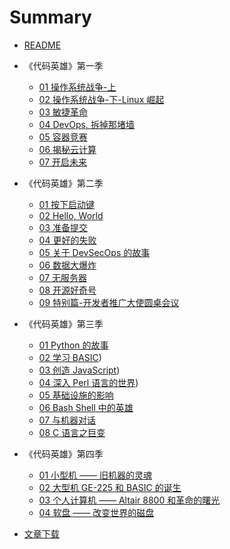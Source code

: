 # Summary

* [README](README.md)
* 《代码英雄》第一季
    * [01 操作系统战争-上](《代码英雄》第一季/01-command-line-heroes-season-1-os-wars-part-1.md)
    * [02 操作系统战争-下-Linux 崛起](《代码英雄》第一季/02-command-line-heroes-season-1-os-wars-part-2.md)
	* [03 敏捷革命](《代码英雄》第一季/03-command-line-heroes-season-1-the-agile-revolution.md)
	* [04 DevOps, 拆掉那堵墙](《代码英雄》第一季/04-command-line-heroes-season-1-devops-tear-down-that-wall.md)
	* [05 容器竞赛](《代码英雄》第一季/05-command-line-heroes-season-1-the-containers-derby.md)
	* [06 揭秘云计算](《代码英雄》第一季/06-command-line-heroes-season-1-crack-the-cloud-open.md)
	* [07 开启未来](《代码英雄》第一季/07-command-line-heroes-season-1-days-of-future-open.md)

* 《代码英雄》第二季
	* [01 按下启动键](《代码英雄》第二季/01-command-line-heroes-season-2-press-start.md)
	* [02 Hello, World](《代码英雄》第二季/02-command-line-heroes-season-2-hello-world.md)
	* [03 准备提交](《代码英雄》第二季/03-command-line-heroes-season-2-ready-to-commit.md)
	* [04 更好的失败](《代码英雄》第二季/04-command-line-heroes-season-2-fail-better.md)
	* [05 关于 DevSecOps 的故事](《代码英雄》第二季/05-command-line-heroes-season-2-the-one-about-devsecops.md)
	* [06 数据大爆炸](《代码英雄》第二季/06-command-line-heroes-season-2-the-data-explosion.md)
	* [07 无服务器](《代码英雄》第二季/07-command-line-heroes-season-2-at-your-serverless.md)
	* [08 开源好奇号](《代码英雄》第二季/08-command-line-heroes-season-2-open-curiosity.md)
	* [09 特别篇-开发者推广大使圆桌会议](《代码英雄》第二季/09-command-line-heroes-season-2-bonus-developer-advocacy-roundtable.md)

* 《代码英雄》第三季
	* [01 Python 的故事](《代码英雄》第三季/01-command-line-heroes-season-3-python-s-tale.md)
	* [02 学习 BASIC](《代码英雄》第三季/02-command-line-heroes-season-3-learning-the-basics.md))
	* [03 创造 JavaScript](《代码英雄》第三季/03-command-line-heroes-season-3-creating-javascript.md))
	* [04 深入 Perl 语言的世界](《代码英雄》第三季/04-command-line-heroes-season-3-diving-for-perl.md))
	* [05 基础设施的影响](《代码英雄》第三季/05-command-line-heroes-season-3-the-infrastructure-effect.md)
	* [06 Bash Shell 中的英雄](《代码英雄》第三季/06-command-line-heroes-season-3-heroes-in-a-bash-shell.md)
	* [07 与机器对话](《代码英雄》第三季/07-command-line-heroes-season-3-talking-to-machines.md)
	* [08 C 语言之巨变](《代码英雄》第三季/08-command-line-heroes-season-3-the-c-change.md)

* 《代码英雄》第四季
	* [01 小型机 —— 旧机器的灵魂](《代码英雄》第四季/01-command-line-heroes-season-4-minicomputers-the-soul-of-an-old-machine.md)
	* [02 大型机 GE-225 和 BASIC 的诞生](《代码英雄》第四季/02-command-line-heroes-season-4-mainframes-the-ge-225.md)
	* [03 个人计算机 —— Altair 8800 和革命的曙光](《代码英雄》第四季/03-command-line-heroes-season-4-personal-computers-the-altair-8800-and-the-dawn-of-a-revolution.md)
	* [04 软盘 —— 改变世界的磁盘](《代码英雄》第四季/04-command-line-heroes-season-4-floppies-the-disks-that-changed-the-world.md)
	
*  [文章下载](Download.md)

